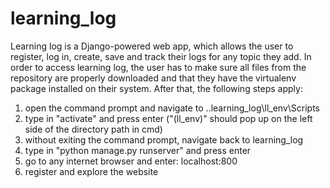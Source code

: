 # learning_log
Learning log is a Django-powered web app, which allows the user to register, log in, create, save and track their logs for any topic they 
add.
In order to access learning log, the user has to make sure all files from the repository are properly downloaded and that they have the
virtualenv package installed on their system. After that, the following steps apply:

1. open the command prompt and navigate to ..learning_log\ll_env\Scripts 
2. type in "activate" and press enter ("(ll_env)" should pop up on the left side of the directory path in cmd)
3. without exiting the command prompt, navigate back to learning_log
4. type in "python manage.py runserver" and press enter
5. go to any internet browser and enter: localhost:800
6. register and explore the website

